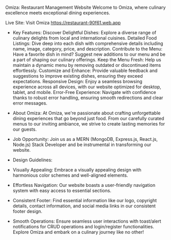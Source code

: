 Omiza: Restaurant Management Website
Welcome to Omiza, where culinary excellence meets exceptional dining experiences.

Live Site:
Visit Omiza  https://restaurant-90f61.web.app 

- Key Features:
Discover Delightful Dishes: Explore a diverse range of culinary delights from local and international cuisines.
Detailed Food Listings: Dive deep into each dish with comprehensive details including name, image, category, price, and description.
Contribute to the Menu: Have a favorite dish in mind? Suggest new additions to our menu and be a part of shaping our culinary offerings.
Keep the Menu Fresh: Help us maintain a dynamic menu by removing outdated or discontinued items effortlessly.
Customize and Enhance: Provide valuable feedback and suggestions to improve existing dishes, ensuring they exceed expectations.
Responsive Design: Enjoy a seamless browsing experience across all devices, with our website optimized for desktop, tablet, and mobile.
Error-Free Experience: Navigate with confidence thanks to robust error handling, ensuring smooth redirections and clear error messages.
- About Omiza:
At Omiza, we're passionate about crafting unforgettable dining experiences that go beyond just food. From our carefully curated menus to our inviting ambiance, we strive to create lasting memories for our guests.

- Job Opportunity:
Join us as a MERN (MongoDB, Express.js, React.js, Node.js) Stack Developer and be instrumental in transforming our website.

- Design Guidelines:
- Visually Appealing: Embrace a visually appealing design with harmonious color schemes and well-aligned elements.
- Effortless Navigation: Our website boasts a user-friendly navigation system with easy access to essential sections.
- Consistent Footer: Find essential information like our logo, copyright details, contact information, and social media links in our consistent footer design.
- Smooth Operations: Ensure seamless user interactions with toast/alert notifications for CRUD operations and login/register functionalities.
Explore Omiza and embark on a culinary journey like no other!

